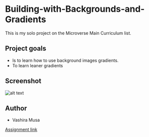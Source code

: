 # Building-with-Backgrounds-and-Gradients

This is my solo project on the Microverse Main Curriculum 
list. 

## Project goals 
* Is to learn how to use background images gradients.
* To learn leaner gradients

## Screenshot
![alt text](https://imagensn.com/images/2019/09/05/Screenshot-from-2019-09-05-23-26-31-min.png "Screenshot")

## Author
* Vashira Musa


[Assignment link](https://www.theodinproject.com/courses/html5-and-css3/lessons/building-with-backgrounds-and-gradients) 

